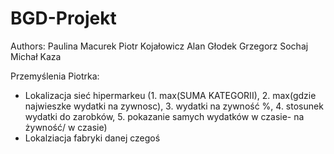 # BGD-Projekt

Authors:
    Paulina Macurek
    Piotr Kojałowicz
    Alan Głodek
    Grzegorz Sochaj
    Michał Kaza

Przemyślenia Piotrka:
- Lokalizacja sieć hipermarkeu (1. max(SUMA KATEGORII), 2. max(gdzie najwieszke wydatki na zywnosc), 3. wydatki na zywność %, 4. stosunek wydatki do zarobków, 5. pokazanie samych wydatków w czasie- na żywność/ w czasie)
- Lokalziacja fabryki danej czegoś